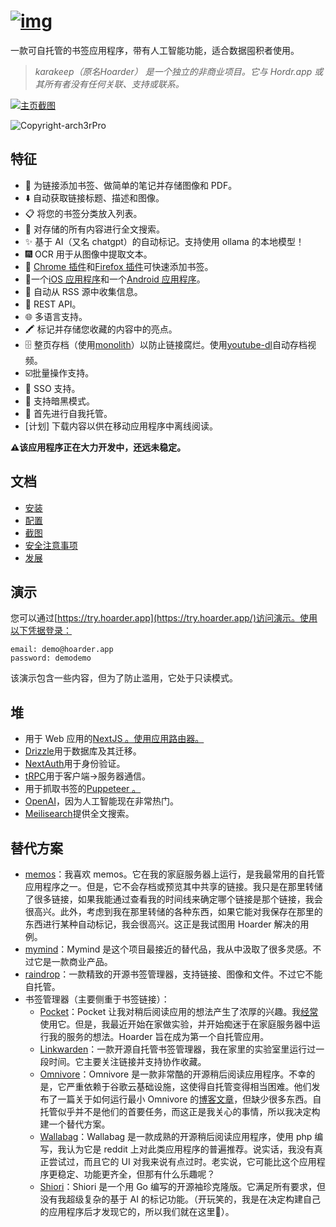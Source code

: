 # [![img](https://github.com/hoarder-app/hoarder/raw/main/screenshots/logo.png)](https://github.com/hoarder-app/hoarder/blob/main/screenshots/logo.png)

一款可自托管的书签应用程序，带有人工智能功能，适合数据囤积者使用。

> *karakeep（原名Hoarder） 是一个独立的非商业项目。它与 Hordr.app 或其所有者没有任何关联、支持或联系。*

[![主页截图](https://github.com/hoarder-app/hoarder/raw/main/screenshots/homepage.png?raw=true)](https://github.com/hoarder-app/hoarder/blob/main/screenshots/homepage.png?raw=true)

![Copyright-arch3rPro](https://img.shields.io/badge/Copyright-arch3rPro-ff9800?style=flat&logo=github&logoColor=white)

## 特征

- 🔗 为链接添加书签、做简单的笔记并存储图像和 PDF。
- ⬇️ 自动获取链接标题、描述和图像。
- 📋 将您的书签分类放入列表。
- 🔎 对存储的所有内容进行全文搜索。
- ✨ 基于 AI（又名 chatgpt）的自动标记。支持使用 ollama 的本地模型！
- 🎆 OCR 用于从图像中提取文本。
- 🔖 [Chrome 插件](https://chromewebstore.google.com/detail/hoarder/kgcjekpmcjjogibpjebkhaanilehneje)和[Firefox 插件](https://addons.mozilla.org/en-US/firefox/addon/hoarder/)可快速添加书签。
- 📱一个[iOS 应用程序](https://apps.apple.com/us/app/hoarder-app/id6479258022)和一个[Android 应用程序](https://play.google.com/store/apps/details?id=app.hoarder.hoardermobile&pcampaignid=web_share)。
- 📰 自动从 RSS 源中收集信息。
- 🔌 REST API。
- 🌐 多语言支持。
- 🖍️ 标记并存储您收藏的内容中的亮点。
- 🗄️ 整页存档（使用[monolith](https://github.com/Y2Z/monolith)）以防止链接腐烂。使用[youtube-dl](https://github.com/marado/youtube-dl)自动存档视频。
- ☑️批量操作支持。
- 🔐 SSO 支持。
- 🌙 支持暗黑模式。
- 💾 首先进行自我托管。
- [计划] 下载内容以供在移动应用程序中离线阅读。

**⚠️该应用程序正在大力开发中，还远未稳定。**

## 文档

- [安装](https://docs.hoarder.app/Installation/docker)
- [配置](https://docs.hoarder.app/configuration)
- [截图](https://docs.hoarder.app/screenshots)
- [安全注意事项](https://docs.hoarder.app/security-considerations)
- [发展](https://docs.hoarder.app/Development/setup)

## 演示

您可以通过[https://try.hoarder.app](https://try.hoarder.app/)访问演示。使用以下凭据登录：

```
email: demo@hoarder.app
password: demodemo
```

该演示包含一些内容，但为了防止滥用，它处于只读模式。

## 堆

- 用于 Web 应用的[NextJS 。使用应用路由器。](https://nextjs.org/)
- [Drizzle](https://orm.drizzle.team/)用于数据库及其迁移。
- [NextAuth](https://next-auth.js.org/)用于身份验证。
- [tRPC](https://trpc.io/)用于客户端->服务器通信。
- 用于抓取书签的[Puppeteer 。](https://pptr.dev/)
- [OpenAI](https://openai.com/)，因为人工智能现在非常热门。
- [Meilisearch](https://meilisearch.com/)提供全文搜索。

## 替代方案

- [memos](https://github.com/usememos/memos)：我喜欢 memos。它在我的家庭服务器上运行，是我最常用的自托管应用程序之一。但是，它不会存档或预览其中共享的链接。我只是在那里转储了很多链接，如果我能通过查看我的时间线来确定哪个链接是那个链接，我会很高兴。此外，考虑到我在那里转储的各种东西，如果它能对我保存在那里的东西进行某种自动标记，我会很高兴。这正是我试图用 Hoarder 解决的用例。
- [mymind](https://mymind.com/)：Mymind 是这个项目最接近的替代品，我从中汲取了很多灵感。不过它是一款商业产品。
- [raindrop](https://raindrop.io/)：一款精致的开源书签管理器，支持链接、图像和文件。不过它不能自托管。
- 书签管理器（主要侧重于书签链接）：
  - [Pocket](https://getpocket.com/)：Pocket 让我对稍后阅读应用的想法产生了浓厚的兴趣。我[经常](https://blog.mbassem.com/2019/01/27/favorite-articles-2018/)使用它。但是，我最近开始在家做实验，并开始痴迷于在家庭服务器中运行我的服务的想法。Hoarder 旨在成为第一个自托管应用。
  - [Linkwarden](https://linkwarden.app/)：一款开源自托管书签管理器，我在家里的实验室里运行过一段时间。它主要关注链接并支持协作收藏。
  - [Omnivore](https://omnivore.app/)：Omnivore 是一款非常酷的开源稍后阅读应用程序。不幸的是，它严重依赖于谷歌云基础设施，这使得自托管变得相当困难。他们发布了一篇关于如何运行最小 Omnivore 的[博客文章](https://docs.omnivore.app/self-hosting/self-hosting.html)，但缺少很多东西。自托管似乎并不是他们的首要任务，而这正是我关心的事情，所以我决定构建一个替代方案。
  - [Wallabag](https://wallabag.it/)：Wallabag 是一款成熟的开源稍后阅读应用程序，使用 php 编写，我认为它是 reddit 上对此类应用程序的普遍推荐。说实话，我没有真正尝试过，而且它的 UI 对我来说有点过时。老实说，它可能比这个应用程序更稳定、功能更齐全，但那有什么乐趣呢？
  - [Shiori](https://github.com/go-shiori/shiori)：Shiori 是一个用 Go 编写的开源袖珍克隆版。它满足所有要求，但没有我超级复杂的基于 AI 的标记功能。（开玩笑的，我是在决定构建自己的应用程序后才发现它的，所以我们就在这里🤷）。
